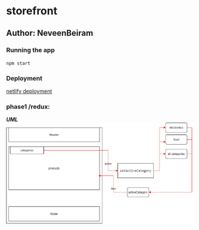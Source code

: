 # storefront

## Author: NeveenBeiram

### Running the app

`npm start`

### Deployment
[netlify deployment](https://nb-store.netlify.app/)


### phase1 /redux:
***UML***
![uml](./Uml36.png)